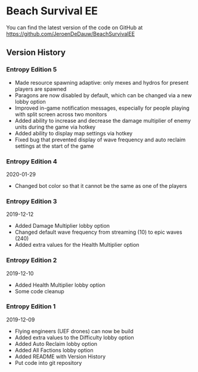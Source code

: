# Beach Survival EE

You can find the latest version of the code on GitHub at https://github.com/JeroenDeDauw/BeachSurvivalEE

## Version History

### Entropy Edition 5

* Made resource spawning adaptive: only mexes and hydros for present players are spawned
* Paragons are now disabled by default, which can be changed via a new lobby option
* Improved in-game notification messages, especially for people playing with split screen across two monitors
* Added ability to increase and decrease the damage multiplier of enemy units during the game via hotkey
* Added ability to display map settings via hotkey
* Fixed bug that prevented display of wave frequency and auto reclaim settings at the start of the game

### Entropy Edition 4

2020-01-29

* Changed bot color so that it cannot be the same as one of the players

### Entropy Edition 3

2019-12-12

* Added Damage Multiplier lobby option
* Changed default wave frequency from streaming (10) to epic waves (240)
* Added extra values for the Health Multiplier option

### Entropy Edition 2

2019-12-10

* Added Health Multiplier lobby option
* Some code cleanup

### Entropy Edition 1

2019-12-09

* Flying engineers (UEF drones) can now be build
* Added extra values to the Difficulty lobby option
* Added Auto Reclaim lobby option
* Added All Factions lobby option
* Added README with Version History
* Put code into git repository
